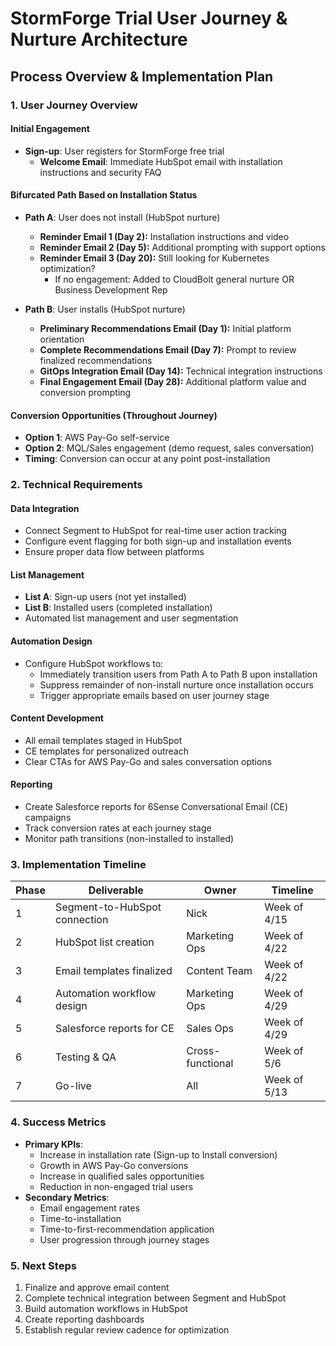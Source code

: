 # StormForge Trial User Journey & Nurture Architecture

## Process Overview & Implementation Plan

### 1. User Journey Overview

#### Initial Engagement

- **Sign-up**: User registers for StormForge free trial
	- **Welcome Email**: Immediate HubSpot email with installation instructions and security FAQ

#### Bifurcated Path Based on Installation Status
- **Path A**: User does not install (HubSpot nurture)    
    - **Reminder Email 1 (Day 2):** Installation instructions and video
    - **Reminder Email 2 (Day 5):** Additional prompting with support options
    - **Reminder Email 3 (Day 20):** Still looking for Kubernetes optimization? 
	    - If no engagement: Added to CloudBolt general nurture OR Business Development Rep

- **Path B**: User installs (HubSpot nurture)
    - **Preliminary Recommendations Email (Day 1):** Initial platform orientation
    - **Complete Recommendations Email (Day 7):** Prompt to review finalized recommendations
    - **GitOps Integration Email (Day 14):** Technical integration instructions
    - **Final Engagement Email (Day 28):** Additional platform value and conversion prompting

#### Conversion Opportunities (Throughout Journey)
- **Option 1**: AWS Pay-Go self-service
- **Option 2**: MQL/Sales engagement (demo request, sales conversation)
- **Timing**: Conversion can occur at any point post-installation

### 2. Technical Requirements

#### Data Integration
- Connect Segment to HubSpot for real-time user action tracking
- Configure event flagging for both sign-up and installation events
- Ensure proper data flow between platforms

#### List Management
- **List A**: Sign-up users (not yet installed)
- **List B**: Installed users (completed installation)
- Automated list management and user segmentation

#### Automation Design
- Configure HubSpot workflows to:
    - Immediately transition users from Path A to Path B upon installation
    - Suppress remainder of non-install nurture once installation occurs
    - Trigger appropriate emails based on user journey stage

#### Content Development
- All email templates staged in HubSpot
- CE templates for personalized outreach
- Clear CTAs for AWS Pay-Go and sales conversation options

#### Reporting
- Create Salesforce reports for 6Sense Conversational Email (CE) campaigns
- Track conversion rates at each journey stage
- Monitor path transitions (non-installed to installed)

### 3. Implementation Timeline

|Phase|Deliverable|Owner|Timeline|
|---|---|---|---|
|1|Segment-to-HubSpot connection|Nick|Week of 4/15|
|2|HubSpot list creation|Marketing Ops|Week of 4/22|
|3|Email templates finalized|Content Team|Week of 4/22|
|4|Automation workflow design|Marketing Ops|Week of 4/29|
|5|Salesforce reports for CE|Sales Ops|Week of 4/29|
|6|Testing & QA|Cross-functional|Week of 5/6|
|7|Go-live|All|Week of 5/13|

### 4. Success Metrics
- **Primary KPIs**:
    - Increase in installation rate (Sign-up to Install conversion)
    - Growth in AWS Pay-Go conversions
    - Increase in qualified sales opportunities
    - Reduction in non-engaged trial users
- **Secondary Metrics**:
    - Email engagement rates
    - Time-to-installation
    - Time-to-first-recommendation application
    - User progression through journey stages

### 5. Next Steps
1. Finalize and approve email content
2. Complete technical integration between Segment and HubSpot
3. Build automation workflows in HubSpot
4. Create reporting dashboards
5. Establish regular review cadence for optimization